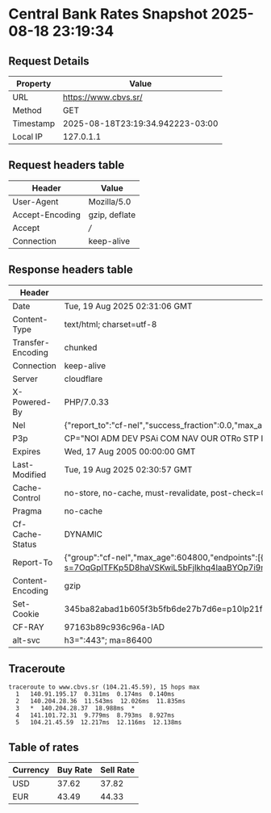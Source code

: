 # Central Bank Rates Snapshot 2025-08-18 23:19:34
## Request Details

| Property | Value |
|----------|-------|
| URL | https://www.cbvs.sr/ |
| Method | GET |
| Timestamp | 2025-08-18T23:19:34.942223-03:00 |
| Local IP | 127.0.1.1 |
    
## Request headers table

| Header | Value |
|--------|-------|
| User-Agent | Mozilla/5.0 |
| Accept-Encoding | gzip, deflate |
| Accept | */* |
| Connection | keep-alive |

    
## Response headers table
| Header | Value |
|--------|-------|
| Date | Tue, 19 Aug 2025 02:31:06 GMT |
| Content-Type | text/html; charset=utf-8 |
| Transfer-Encoding | chunked |
| Connection | keep-alive |
| Server | cloudflare |
| X-Powered-By | PHP/7.0.33 |
| Nel | {"report_to":"cf-nel","success_fraction":0.0,"max_age":604800} |
| P3p | CP="NOI ADM DEV PSAi COM NAV OUR OTRo STP IND DEM" |
| Expires | Wed, 17 Aug 2005 00:00:00 GMT |
| Last-Modified | Tue, 19 Aug 2025 02:30:57 GMT |
| Cache-Control | no-store, no-cache, must-revalidate, post-check=0, pre-check=0 |
| Pragma | no-cache |
| Cf-Cache-Status | DYNAMIC |
| Report-To | {"group":"cf-nel","max_age":604800,"endpoints":[{"url":"https://a.nel.cloudflare.com/report/v4?s=7OqGpITFKp5D8haVSKwiL5bFjlkhq4laaBYOp7i9nSRrPO%2F8XxNTIyKB0kHbh5%2BuWGq3Qw0yXRaPfmYSaFMgwjh58ZXajAdK0tud"}]} |
| Content-Encoding | gzip |
| Set-Cookie | 345ba82abad1b605f3b5fb6de27b7d6e=p10lp21fhvetoipp1l9dedg320; HttpOnly; Path=/ |
| CF-RAY | 97163b89c936c96a-IAD |
| alt-svc | h3=":443"; ma=86400 |

## Traceroute 

```
traceroute to www.cbvs.sr (104.21.45.59), 15 hops max
  1   140.91.195.17  0.311ms  0.174ms  0.140ms 
  2   140.204.28.36  11.543ms  12.026ms  11.835ms 
  3   *  140.204.28.37  18.988ms  * 
  4   141.101.72.31  9.779ms  8.793ms  8.927ms 
  5   104.21.45.59  12.217ms  12.116ms  12.138ms 

```

## Table of rates

| Currency | Buy Rate | Sell Rate |
|----------|----------|-----------|
| USD | 37.62 | 37.82 |
| EUR | 43.49 | 44.33 |
